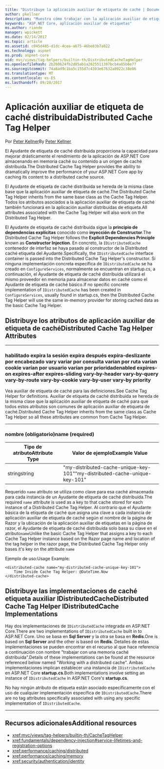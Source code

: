 ```yaml
---
title: "Distribuye la aplicación auxiliar de etiqueta de caché | Documentos de Microsoft"
author: pkellner
description: "Muestra cómo trabajar con la aplicación auxiliar de etiqueta de caché"
keywords: "ASP.NET Core, aplicación auxiliar de etiquetas"
ms.author: riande
manager: wpickett
ms.date: 02/14/2017
ms.topic: article
ms.assetid: c045d485-d1dc-4cea-a675-46be83b7a022
ms.technology: aspnet
ms.prod: aspnet-core
uid: mvc/views/tag-helpers/builtin-th/DistributedCacheTagHelper
ms.openlocfilehash: 2b260624fb2d85ab1a2625511397bcb4a85b6e77
ms.sourcegitcommit: 74a8ad9c1ba5c155d7c4303e67632a0922c38e86
ms.translationtype: MT
ms.contentlocale: es-ES
ms.lasthandoff: 09/20/2017
---
```

# <a name="distributed-cache-tag-helper"></a><span data-ttu-id="f5106-104">Aplicación auxiliar de etiqueta de caché distribuida</span><span class="sxs-lookup"><span data-stu-id="f5106-104">Distributed Cache Tag Helper</span></span>

<span data-ttu-id="f5106-105">Por [Peter Kellner](http://peterkellner.net)</span><span class="sxs-lookup"><span data-stu-id="f5106-105">By [Peter Kellner](http://peterkellner.net)</span></span> 


<span data-ttu-id="f5106-106">El Ayudante de etiqueta de caché distribuida proporciona la capacidad para mejorar drásticamente el rendimiento de la aplicación de ASP.NET Core almacenando en memoria caché su contenido a un origen de caché distribuida.</span><span class="sxs-lookup"><span data-stu-id="f5106-106">The Distributed Cache Tag Helper provides the ability to dramatically improve the performance of your ASP.NET Core app by caching its content to a distributed cache source.</span></span>

<span data-ttu-id="f5106-107">El Ayudante de etiqueta de caché distribuida se hereda de la misma clase base que la aplicación auxiliar de etiqueta de caché.</span><span class="sxs-lookup"><span data-stu-id="f5106-107">The Distributed Cache Tag Helper inherits from the same base class as the Cache Tag Helper.</span></span>  <span data-ttu-id="f5106-108">Todos los atributos asociados a la aplicación auxiliar de etiqueta de caché también funcionará en la aplicación auxiliar distribuidas de etiqueta.</span><span class="sxs-lookup"><span data-stu-id="f5106-108">All attributes associated with the Cache Tag Helper will also work on the Distributed Tag Helper.</span></span>


<span data-ttu-id="f5106-109">El Ayudante de etiqueta de caché distribuida sigue la **principio de dependencias explícitas** conocido como **inyección de Constructor**.</span><span class="sxs-lookup"><span data-stu-id="f5106-109">The Distributed Cache Tag Helper follows the **Explicit Dependencies Principle** known as **Constructor Injection**.</span></span>  <span data-ttu-id="f5106-110">En concreto, la `IDistributedCache` contenedor de interfaz se haya pasado al constructor de la Distributed caché etiqueta del Ayudante.</span><span class="sxs-lookup"><span data-stu-id="f5106-110">Specifically, the `IDistributedCache` interface container is passed into the Distributed Cache Tag Helper's constructor.</span></span>  <span data-ttu-id="f5106-111">Si ninguna implementación concreta específica de `IDistributedCache` se ha creado en `ConfigureServices`, normalmente se encuentran en startup.cs, a continuación, el Ayudante de etiqueta de caché distribuida utilizará el mismo proveedor en memoria para almacenar datos en caché como el Ayudante de etiqueta de caché básico.</span><span class="sxs-lookup"><span data-stu-id="f5106-111">If no specific concrete implementation of `IDistributedCache` has been created in `ConfigureServices`, usually found in startup.cs, then the Distributed Cache Tag Helper will use the same in-memory provider for storing cached data as the basic Cache Tag Helper.</span></span>

## <a name="distributed-cache-tag-helper-attributes"></a><span data-ttu-id="f5106-112">Distribuye los atributos de aplicación auxiliar de etiqueta de caché</span><span class="sxs-lookup"><span data-stu-id="f5106-112">Distributed Cache Tag Helper Attributes</span></span>

- - -

### <a name="enabled-expires-on-expires-after-expires-sliding-vary-by-header-vary-by-query-vary-by-route-vary-by-cookie-vary-by-user-vary-by-priority"></a><span data-ttu-id="f5106-113">habilitado expira la sesión expira después expira-deslizante por encabezado vary variar por consulta varían por ruta varían cookie varían por usuario varían por prioridad</span><span class="sxs-lookup"><span data-stu-id="f5106-113">enabled expires-on expires-after expires-sliding vary-by-header vary-by-query vary-by-route vary-by-cookie vary-by-user vary-by priority</span></span>

<span data-ttu-id="f5106-114">Vea auxiliar de etiqueta de caché para las definiciones.</span><span class="sxs-lookup"><span data-stu-id="f5106-114">See Cache Tag Helper for definitions.</span></span> <span data-ttu-id="f5106-115">Auxiliar de etiqueta de caché distribuida se hereda de la misma clase que la aplicación auxiliar de etiqueta de caché para que todos estos atributos son comunes de aplicación auxiliar de etiqueta de caché.</span><span class="sxs-lookup"><span data-stu-id="f5106-115">Distributed Cache Tag Helper inherits from the same class as Cache Tag Helper so all these attributes are common from Cache Tag Helper.</span></span>

- - -

### <a name="name-required"></a><span data-ttu-id="f5106-116">nombre (obligatorio)</span><span class="sxs-lookup"><span data-stu-id="f5106-116">name (required)</span></span>

| <span data-ttu-id="f5106-117">Tipo de atributo</span><span class="sxs-lookup"><span data-stu-id="f5106-117">Attribute Type</span></span>    | <span data-ttu-id="f5106-118">Valor de ejemplo</span><span class="sxs-lookup"><span data-stu-id="f5106-118">Example Value</span></span>     |
|----------------   |----------------   |
| <span data-ttu-id="f5106-119">string</span><span class="sxs-lookup"><span data-stu-id="f5106-119">string</span></span>    | <span data-ttu-id="f5106-120">"my-distributed-cache-unique-key-101"</span><span class="sxs-lookup"><span data-stu-id="f5106-120">"my-distributed-cache-unique-key-101"</span></span>     |

<span data-ttu-id="f5106-121">Requerido `name` atributo se utiliza como clave para esa caché almacenada para cada instancia de un Ayudante de etiqueta de caché distribuida.</span><span class="sxs-lookup"><span data-stu-id="f5106-121">The required `name` attribute is used as a key to that cache stored for each instance of a Distributed Cache Tag Helper.</span></span>  <span data-ttu-id="f5106-122">Al contrario que el Ayudante básica de la etiqueta de caché que asigna una clave a cada instancia de aplicación auxiliar de etiqueta de caché según el nombre de la página de Razor y la ubicación de la aplicación auxiliar de etiquetas en la página de razor, el Ayudante de etiqueta de caché distribuida solo basa su clave en el atributo`name`</span><span class="sxs-lookup"><span data-stu-id="f5106-122">Unlike the basic Cache Tag Helper that assigns a key to each Cache Tag Helper instance based on the Razor page name and location of the tag helper in the razor page, the Distributed Cache Tag Helper only bases it's key on the attribute `name`</span></span>

<span data-ttu-id="f5106-123">Ejemplo de uso:</span><span class="sxs-lookup"><span data-stu-id="f5106-123">Usage Example:</span></span>

```cshtml
<distributed-cache name="my-distributed-cache-unique-key-101">
    Time Inside Cache Tag Helper: @DateTime.Now
</distributed-cache>
```

## <a name="distributed-cache-tag-helper-idistributedcache-implementations"></a><span data-ttu-id="f5106-124">Distribuye las implementaciones de caché etiqueta auxiliar IDistributedCache</span><span class="sxs-lookup"><span data-stu-id="f5106-124">Distributed Cache Tag Helper IDistributedCache Implementations</span></span>

<span data-ttu-id="f5106-125">Hay dos implementaciones de `IDistributedCache` integrada en ASP.NET Core.</span><span class="sxs-lookup"><span data-stu-id="f5106-125">There are two implementations of `IDistributedCache` built in to ASP.NET Core.</span></span>  <span data-ttu-id="f5106-126">Uno se basa en **Sql Server** y la otra se basa en **Redis**.</span><span class="sxs-lookup"><span data-stu-id="f5106-126">One is based on **Sql Server** and the other is based on **Redis**.</span></span> <span data-ttu-id="f5106-127">Detalles de estas implementaciones se pueden encontrar en el recurso al que hace referencia a continuación con nombre "trabajar con una memoria caché distribuida".</span><span class="sxs-lookup"><span data-stu-id="f5106-127">Details of these implementations can be found at the resource referenced below named "Working with a distributed cache".</span></span> <span data-ttu-id="f5106-128">Ambas implementaciones implican establecer una instancia de `IDistributedCache` en ASP.NET Core **startup.cs**.</span><span class="sxs-lookup"><span data-stu-id="f5106-128">Both implementations involve setting an instance of `IDistributedCache` in ASP.NET Core's **startup.cs**.</span></span>

<span data-ttu-id="f5106-129">No hay ningún atributo de etiqueta están asociado específicamente con el uso de cualquier implementación específica de `IDistributedCache`.</span><span class="sxs-lookup"><span data-stu-id="f5106-129">There are no tag attributes specifically associated with using any specific implementation of `IDistributedCache`.</span></span>



- - -



## <a name="additional-resources"></a><span data-ttu-id="f5106-130">Recursos adicionales</span><span class="sxs-lookup"><span data-stu-id="f5106-130">Additional resources</span></span>

* <xref:mvc/views/tag-helpers/builtin-th/CacheTagHelper>
* <xref:fundamentals/dependency-injection#service-lifetimes-and-registration-options>
* <xref:performance/caching/distributed>
* <xref:performance/caching/memory>
* <xref:security/authentication/identity>
